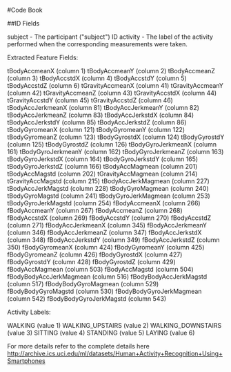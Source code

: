 #Code Book

##ID Fields

subject - The participant ("subject") ID
activity - The label of the activity performed when the corresponding measurements were taken.

Extracted Feature Fields:

tBodyAccmeanX (column 1)
tBodyAccmeanY (column 2)
tBodyAccmeanZ (column 3)
tBodyAccstdX (column 4)
tBodyAccstdY (column 5)
tBodyAccstdZ (column 6)
tGravityAccmeanX (column 41)
tGravityAccmeanY (column 42)
tGravityAccmeanZ (column 43)
tGravityAccstdX (column 44)
tGravityAccstdY (column 45)
tGravityAccstdZ (column 46)
tBodyAccJerkmeanX (column 81)
tBodyAccJerkmeanY (column 82)
tBodyAccJerkmeanZ (column 83)
tBodyAccJerkstdX (column 84)
tBodyAccJerkstdY (column 85)
tBodyAccJerkstdZ (column 86)
tBodyGyromeanX (column 121)
tBodyGyromeanY (column 122)
tBodyGyromeanZ (column 123)
tBodyGyrostdX (column 124)
tBodyGyrostdY (column 125)
tBodyGyrostdZ (column 126)
tBodyGyroJerkmeanX (column 161)
tBodyGyroJerkmeanY (column 162)
tBodyGyroJerkmeanZ (column 163)
tBodyGyroJerkstdX (column 164)
tBodyGyroJerkstdY (column 165)
tBodyGyroJerkstdZ (column 166)
tBodyAccMagmean (column 201)
tBodyAccMagstd (column 202)
tGravityAccMagmean (column 214)
tGravityAccMagstd (column 215)
tBodyAccJerkMagmean (column 227)
tBodyAccJerkMagstd (column 228)
tBodyGyroMagmean (column 240)
tBodyGyroMagstd (column 241)
tBodyGyroJerkMagmean (column 253)
tBodyGyroJerkMagstd (column 254)
fBodyAccmeanX (column 266)
fBodyAccmeanY (column 267)
fBodyAccmeanZ (column 268)
fBodyAccstdX (column 269)
fBodyAccstdY (column 270)
fBodyAccstdZ (column 271)
fBodyAccJerkmeanX (column 345)
fBodyAccJerkmeanY (column 346)
fBodyAccJerkmeanZ (column 347)
fBodyAccJerkstdX (column 348)
fBodyAccJerkstdY (column 349)
fBodyAccJerkstdZ (column 350)
fBodyGyromeanX (column 424)
fBodyGyromeanY (column 425)
fBodyGyromeanZ (column 426)
fBodyGyrostdX (column 427)
fBodyGyrostdY (column 428)
fBodyGyrostdZ (column 429)
fBodyAccMagmean (column 503)
fBodyAccMagstd (column 504)
fBodyBodyAccJerkMagmean (column 516)
fBodyBodyAccJerkMagstd (column 517)
fBodyBodyGyroMagmean (column 529)
fBodyBodyGyroMagstd (column 530)
fBodyBodyGyroJerkMagmean (column 542)
fBodyBodyGyroJerkMagstd (column 543)

Activity Labels:

WALKING (value 1)
WALKING_UPSTAIRS (value 2)
WALKING_DOWNSTAIRS (value 3)
SITTING (value 4)
STANDING (value 5)
LAYING (value 6)

For more details refer to the complete details here
http://archive.ics.uci.edu/ml/datasets/Human+Activity+Recognition+Using+Smartphones
